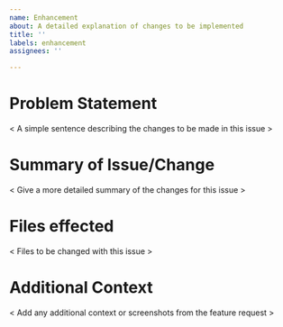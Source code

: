 ```yaml
---
name: Enhancement
about: A detailed explanation of changes to be implemented
title: ''
labels: enhancement
assignees: ''

---
```


# Problem Statement

< A simple sentence describing the changes to be made in this issue >

# Summary of Issue/Change

< Give a more detailed summary of the changes for this issue >
  
# Files effected

< Files to be changed with this issue >

# Additional Context

< Add any additional context or screenshots from the feature request >
